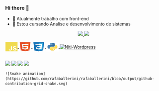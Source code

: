 ### Hi there 👋



- 🔭 Atualmente trabalho com front-end
- 🌱 Estou cursando Analise e desenvolvimento de sistemas

<div align="center">
  <a href="https://github.com/Nitilima">
  <img height="180em" src="https://github-readme-stats.vercel.app/api?username=Nitilima&show_icons=true&theme=dark&include_all_commits=true&count_private=true"/>
  <img height="180em" src="https://github-readme-stats.vercel.app/api/top-langs/?username=Nitilima&layout=compact&langs_count=7&theme=dark"/>
</div>
  
<div style="display: inline_block"><br>
    <img align="center" alt="Niti-Js" height="30" width="40" src="https://raw.githubusercontent.com/devicons/devicon/master/icons/javascript/javascript-plain.svg">
    <img align="center" alt="Niti-HTML" height="30" width="40" src="https://raw.githubusercontent.com/devicons/devicon/master/icons/html5/html5-original.svg">
    <img align="center" alt="Niti-CSS" height="30" width="40" src="https://raw.githubusercontent.com/devicons/devicon/master/icons/css3/css3-original.svg">
    <img align="center" alt="Niti-Python" height="30" width="40" src="https://raw.githubusercontent.com/devicons/devicon/master/icons/python/python-original.svg">
    <img align="center" alt="Niti-Wordpress" height="30" width="40" src="https://cdn.jsdelivr.net/gh/devicons/devicon/icons/wordpress/wordpress-plain.svg" />
  </div>
  
  ##
  
  <div>
    <a href="https://instagram.com/nitilima" target="_blank"><img
            src="https://img.shields.io/badge/-Instagram-%23E4405F?style=for-the-badge&logo=instagram&logoColor=white"
            target="_blank"></a>
    <a href="https://www.twitch.tv/limaniti" target="_blank"><img
            src="https://img.shields.io/badge/Twitch-9146FF?style=for-the-badge&logo=twitch&logoColor=white"
            target="_blank"></a>
    <a href="mailto:nicollelimadosanjos@gmail.com"><img
            src="https://img.shields.io/badge/-Gmail-%23333?style=for-the-badge&logo=gmail&logoColor=white"
            target="_blank"></a>
    <a href="https://www.linkedin.com/in/nicolle-lima-dos-anjos-82640a1a4/" target="_blank"><img
            src="https://img.shields.io/badge/-LinkedIn-%230077B5?style=for-the-badge&logo=linkedin&logoColor=white"
            target="_blank"></a>
    
    ![Snake animation](https://github.com/rafaballerini/rafaballerini/blob/output/github-contribution-grid-snake.svg)
</div>
